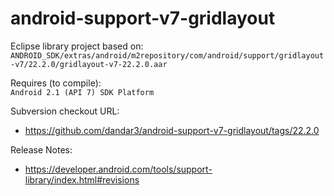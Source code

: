 android-support-v7-gridlayout
=============================

Eclipse library project based on:<br/>
`ANDROID_SDK/extras/android/m2repository/com/android/support/gridlayout-v7/22.2.0/gridlayout-v7-22.2.0.aar`<br/>

Requires (to compile):<br/>
`Android 2.1 (API 7) SDK Platform`

Subversion checkout URL:<br/>
* https://github.com/dandar3/android-support-v7-gridlayout/tags/22.2.0

Release Notes:
* https://developer.android.com/tools/support-library/index.html#revisions